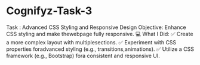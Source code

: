 # Cognifyz-Task-3
Task : Advanced CSS Styling and Responsive Design
Objective: Enhance CSS styling and make thewebpage fully responsive.
💻 What I Did:
✅ Create a more complex layout with multiplesections.
✅ Experiment with CSS properties foradvanced styling (e.g., transitions,animations).
✅ Utilize a CSS framework (e.g., Bootstrap) fora consistent and responsive UI.
